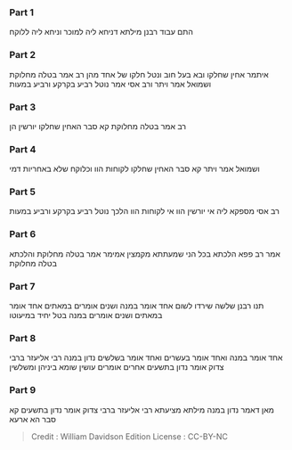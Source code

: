 
### Part 1
התם עבוד רבנן מילתא דניחא ליה למוכר וניחא ליה ללוקח

### Part 2
איתמר אחין שחלקו ובא בעל חוב ונטל חלקו של אחד מהן רב אמר בטלה מחלוקת ושמואל אמר ויתר ורב אסי אמר נוטל רביע בקרקע ורביע במעות

### Part 3
רב אמר בטלה מחלוקת קא סבר האחין שחלקו יורשין הן

### Part 4
ושמואל אמר ויתר קא סבר האחין שחלקו לקוחות הוו וכלוקח שלא באחריות דמי

### Part 5
רב אסי מספקא ליה אי יורשין הוו אי לקוחות הוו הלכך נוטל רביע בקרקע ורביע במעות

### Part 6
אמר רב פפא הלכתא בכל הני שמעתתא מקמצין אמימר אמר בטלה מחלוקת והלכתא בטלה מחלוקת

### Part 7
תנו רבנן שלשה שירדו לשום אחד אומר במנה ושנים אומרים במאתים אחד אומר במאתים ושנים אומרים במנה בטל יחיד במיעוטו

### Part 8
אחד אומר במנה ואחד אומר בעשרים ואחד אומר בשלשים נדון במנה רבי אליעזר ברבי צדוק אומר נדון בתשעים אחרים אומרים עושין שומא ביניהן ומשלשין

### Part 9
מאן דאמר נדון במנה מילתא מציעתא רבי אליעזר ברבי צדוק אומר נדון בתשעים קא סבר הא ארעא

>Credit : William Davidson Edition
>License : CC-BY-NC